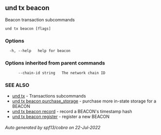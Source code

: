 ## und tx beacon

Beacon transaction subcommands

```
und tx beacon [flags]
```

### Options

```
  -h, --help   help for beacon
```

### Options inherited from parent commands

```
      --chain-id string   The network chain ID
```

### SEE ALSO

* [und tx](und_tx.md)	 - Transactions subcommands
* [und tx beacon purchase_storage](und_tx_beacon_purchase_storage.md)	 - purchase more in-state storage for a BEACON
* [und tx beacon record](und_tx_beacon_record.md)	 - record a BEACON's timestamp hash
* [und tx beacon register](und_tx_beacon_register.md)	 - register a new BEACON

###### Auto generated by spf13/cobra on 22-Jul-2022
